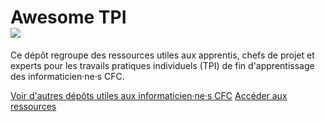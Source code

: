 # Awesome TPI<br>![](https://awesome.re/badge.svg)

Ce dépôt regroupe des ressources utiles aux apprentis, chefs de projet et
experts pour les travails pratiques individuels (TPI) de fin d'apprentissage des
informaticien·ne·s CFC.


[Voir d'autres dépôts utiles aux informaticien·ne·s CFC](https://github.com/topics/informaticiens-cfc)
[Accéder aux ressources](README.md)
